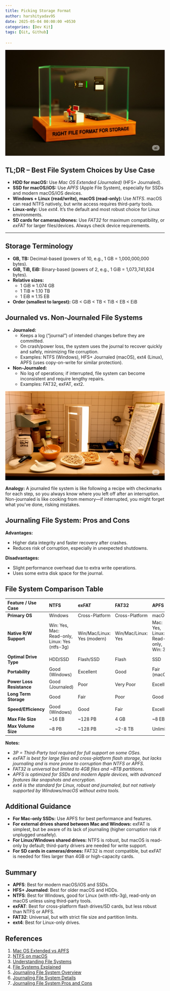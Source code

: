 ```yaml
---
title: Picking Storage Format
author: harshityadav95
date: 2025-05-04 00:00:00 +0530
categories: [Dev Kit]
tags: [Git, Github]

---
```


![Image](https://raw.githubusercontent.com/harshityadav95/staticfiles/refs/heads/main/Picking%20Format%20for%20External%20Drives/image.png)  

## TL;DR – Best File System Choices by Use Case

- **HDD for macOS:** Use *Mac OS Extended (Journaled)* (HFS+ Journaled).
- **SSD for macOS/iOS:** Use *APFS* (Apple File System), especially for SSDs and modern macOS/iOS devices.
- **Windows + Linux (read/write), macOS (read-only):** Use *NTFS*. macOS can read NTFS natively, but write access requires third-party tools.
- **Linux-only:** Use *ext4*. It’s the default and most robust choice for Linux environments.
- **SD cards for cameras/drones:** Use *FAT32* for maximum compatibility, or *exFAT* for larger files/devices. Always check device requirements.

---

## Storage Terminology

- **GB, TB:** Decimal-based (powers of 10, e.g., 1 GB = 1,000,000,000 bytes).
- **GiB, TiB, EiB:** Binary-based (powers of 2, e.g., 1 GiB = 1,073,741,824 bytes).
- **Relative sizes:**
    - 1 GiB ≈ 1.074 GB
    - 1 TiB ≈ 1.10 TB
    - 1 EiB ≈ 1.15 EB
- **Order (smallest to largest):** GB < GiB < TB < TiB < EB < EiB


## Journaled vs. Non-Journaled File Systems

- **Journaled:**
    - Keeps a log (“journal”) of intended changes before they are committed.
    - On crash/power loss, the system uses the journal to recover quickly and safely, minimizing file corruption.
    - Examples: NTFS (Windows), HFS+ Journaled (macOS), ext4 (Linux), APFS (uses copy-on-write for similar protection).
- **Non-Journaled:**
    - No log of operations; if interrupted, file system can become inconsistent and require lengthy repairs.
    - Examples: FAT32, exFAT, ext2.


![Image](https://raw.githubusercontent.com/harshityadav95/staticfiles/refs/heads/main/Picking%20Format%20for%20External%20Drives/image%201.png)

**Analogy:**
A journaled file system is like following a recipe with checkmarks for each step, so you always know where you left off after an interruption. Non-journaled is like cooking from memory—if interrupted, you might forget what you’ve done, risking mistakes.


## Journaling File System: Pros and Cons

**Advantages:**

- Higher data integrity and faster recovery after crashes.
- Reduces risk of corruption, especially in unexpected shutdowns.

**Disadvantages:**

- Slight performance overhead due to extra write operations.
- Uses some extra disk space for the journal.


## File System Comparison Table

| Feature / Use Case | NTFS | exFAT | FAT32 | APFS | HFS+ Journaled | ext4 |
| :-- | :-- | :-- | :-- | :-- | :-- | :-- |
| **Primary OS** | Windows | Cross-Platform | Cross-Platform | macOS | macOS | Linux |
| **Native R/W Support** | Win: Yes, Mac: Read-only, Linux: Yes (ntfs-3g) | Win/Mac/Linux: Yes (modern) | Win/Mac/Linux: Yes | Mac: Yes, Linux: Read-only, Win: 3P* | Mac: Yes, Linux: Yes (caveats), Win: 3P* | Linux: Yes, Win/Mac: 3P* |
| **Optimal Drive Type** | HDD/SSD | Flash/SSD | Flash | SSD | HDD/SSD | HDD/SSD |
| **Portability** | Good (Windows) | Excellent | Good | Fair (macOS) | Fair (macOS) | Fair (Linux) |
| **Power Loss Resistance** | Good (Journaled) | Poor | Very Poor | Excellent | Good | Excellent |
| **Long Term Storage** | Good | Fair | Poor | Good | Fair | Good |
| **Speed/Efficiency** | Good (Windows) | Good | Fair | Excellent | Good (macOS) | Excellent |
| **Max File Size** | ~16 EB | ~128 PB | 4 GB | ~8 EB | ~8 EB | ~16 TB |
| **Max Volume Size** | ~8 PB | ~128 PB | ~2-8 TB | Unlimited | Unlimited | ~1 EB |

**Notes:**

- *3P = Third-Party tool required for full support on some OSes.*
- *exFAT is best for large files and cross-platform flash storage, but lacks journaling and is more prone to corruption than NTFS or APFS.*
- *FAT32 is universal but limited to 4GB files and ~8TB partitions.*
- *APFS is optimized for SSDs and modern Apple devices, with advanced features like snapshots and encryption.*
- *ext4 is the standard for Linux, robust and journaled, but not natively supported by Windows/macOS without extra tools.*

## Additional Guidance

- **For Mac-only SSDs:** Use APFS for best performance and features.
- **For external drives shared between Mac and Windows:** exFAT is simplest, but be aware of its lack of journaling (higher corruption risk if unplugged unsafely).
- **For Linux/Windows shared drives:** NTFS is robust, but macOS is read-only by default; third-party drivers are needed for write support.
- **For SD cards in cameras/drones:** FAT32 is most compatible, but exFAT is needed for files larger than 4GB or high-capacity cards.



## Summary

- **APFS**: Best for modern macOS/iOS and SSDs.
- **HFS+ Journaled**: Best for older macOS and HDDs.
- **NTFS**: Best for Windows, good for Linux (with ntfs-3g), read-only on macOS unless using third-party tools.
- **exFAT**: Best for cross-platform flash drives/SD cards, but less robust than NTFS or APFS.
- **FAT32**: Universal, but with strict file size and partition limits.
- **ext4**: Best for Linux-only drives.


## References

1. [Mac OS Extended vs APFS](https://www.reddit.com/r/MacOS/comments/wz1rz6/what_format_should_i_use_for_my_new_external_ssd/)
2. [NTFS on macOS](https://discussions.apple.com/thread/253707407)
3. [Understanding File Systems](https://www.kingston.com/en/blog/personal-storage/understanding-file-systems)
4. [File Systems Explained](https://winbuzzer.com/2021/06/30/filesystems-explained-whats-the-difference-between-fat32-ntfs-exfat-hfs-and-ext4-xcxwbt/)
5. [Journaling File System Overview](https://en.wikipedia.org/wiki/Journaling_file_system)
6. [Journaling File System Details](https://iboysoft.com/wiki/journaling-file-system.html)
7. [Journaling File System Pros and Cons](https://www.minitool.com/lib/journaling-file-system.html)


